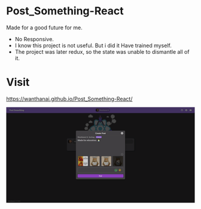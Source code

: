 # Post_Something-React
Made for a good future for me.
- No Responsive.
- I know this project is not useful. But i did it Have trained myself.
- The project was later redux, so the state was unable to dismantle all of it.

# Visit
https://wanthanai.github.io/Post_Something-React/


![demo-image-gif](https://github.com/wanthanai/Post_Something-React/blob/main/public/demo.png)

